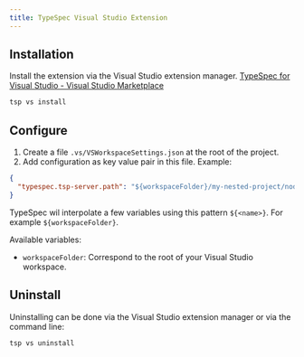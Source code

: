 ```yaml
---
title: TypeSpec Visual Studio Extension
---
```


## Installation

Install the extension via the Visual Studio extension manager. [TypeSpec for Visual Studio - Visual Studio Marketplace](https://marketplace.visualstudio.com/items?itemName=typespec.typespecvs)

```bash
tsp vs install
```

## Configure

1. Create a file `.vs/VSWorkspaceSettings.json` at the root of the project.
2. Add configuration as key value pair in this file. Example:

```json
{
  "typespec.tsp-server.path": "${workspaceFolder}/my-nested-project/node_modules/@typespec/compiler"
}
```

TypeSpec wil interpolate a few variables using this pattern `${<name>}`. For example `${workspaceFolder}`.

Available variables:

- `workspaceFolder`: Correspond to the root of your Visual Studio workspace.

## Uninstall

Uninstalling can be done via the Visual Studio extension manager or via the command line:

```bash
tsp vs uninstall
```
